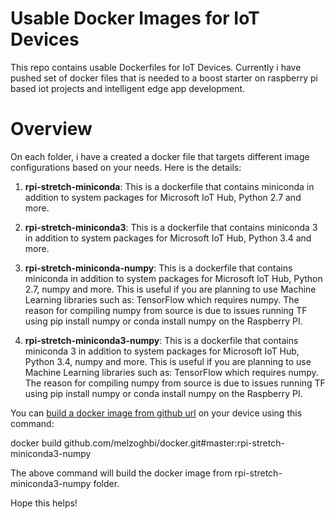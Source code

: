 # Usable Docker Images for IoT Devices
This repo contains usable Dockerfiles for IoT Devices. Currently i have pushed set of docker files that is needed to a boost starter on raspberry pi based iot projects and intelligent edge app development.

# Overview

On each folder, i have a created a docker file that targets different image configurations based on your needs. Here is the details:

1. **rpi-stretch-miniconda**:
This is a dockerfile that contains miniconda in addition to system packages for Microsoft IoT Hub, Python 2.7 and more. 

2. **rpi-stretch-miniconda3**:
This is a dockerfile that contains miniconda 3 in addition to system packages for Microsoft IoT Hub, Python 3.4 and more. 

3. **rpi-stretch-miniconda-numpy**:
This is a dockerfile that contains miniconda in addition to system packages for Microsoft IoT Hub, Python 2.7, numpy and more.  This is useful if you are planning to use Machine Learning libraries such as: TensorFlow which requires numpy. The reason for compiling numpy from source is due to issues running TF using pip install numpy or conda install numpy on the Raspberry PI.

4. **rpi-stretch-miniconda3-numpy**:
This is a dockerfile that contains miniconda 3 in addition to system packages for Microsoft IoT Hub, Python 3.4, numpy and more.  This is useful if you are planning to use Machine Learning libraries such as: TensorFlow which requires numpy. The reason for compiling numpy from source is due to issues running TF using pip install numpy or conda install numpy on the Raspberry PI.


You can [build a docker image from github url](https://docs.docker.com/engine/reference/commandline/build/#build-with-url) on your device using this command:

docker build github.com/melzoghbi/docker.git#master:rpi-stretch-miniconda3-numpy

The above command will build the docker image from rpi-stretch-miniconda3-numpy folder.

Hope this helps!

